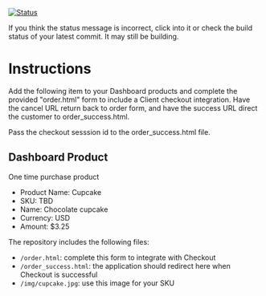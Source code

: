 [![Status](https://img.shields.io/badge/status-NOT%20SUBMITTABLE%20COMMIT:%20951ea7d3c8ea7c5d4f96d950b8fcacbf3ab8d225-critical.svg)](https://github.com/crowdbotics-challenges/bakery_scaffold_CUnVhue1LWDdDs6T/commit/951ea7d3c8ea7c5d4f96d950b8fcacbf3ab8d225)


If you think the status message is incorrect, click into it or check the build status of your latest commit. It may still be building.

# Instructions 

Add the following item to your Dashboard products and complete the provided "order.html" form to include a Client checkout integration. Have the cancel URL return back to order form, and have the success URL direct the customer to order_success.html. 

Pass the checkout sesssion id to the order_success.html file.

## Dashboard Product
One time purchase product
* Product Name: Cupcake
* SKU: TBD
* Name: Chocolate cupcake
* Currency: USD
* Amount: $3.25

The repository includes the following files:
* `/order.html`: complete this form to integrate with Checkout
* `/order_success.html`: the application should redirect here when Checkout is successful
* `/img/cupcake.jpg`: use this image for your SKU
